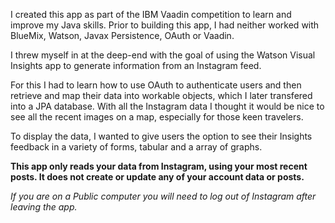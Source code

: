 I created this app as part of the IBM Vaadin competition to learn and improve my Java skills. Prior to building this app, I had neither worked with BlueMix, Watson, Javax Persistence, OAuth or Vaadin. 

I threw myself in at the deep-end with the goal of using the Watson Visual Insights app to generate information from an Instagram feed.

For this I had to learn how to use OAuth to authenticate users and then retrieve and map their data into workable objects, which I later transfered into a JPA database. With all the Instagram data I thought it would be nice to see all the recent images on a map, especially for those keen travelers.

To display the data, I wanted to give users the option to see their Insights feedback in a variety of forms, tabular and a array of graphs.

**This app only reads your data from Instagram, using your most recent posts. It does not create or update any of your account data or posts.**

*If you are on a Public computer you will need to log out of Instagram after leaving the app.*